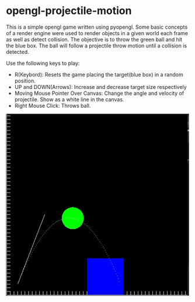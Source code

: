 # opengl-projectile-motion

This is a simple opengl game written using pyopengl. 
Some basic concepts of a render engine were used to render objects in a given world each frame as well as detect collision.
The objective is to throw the green ball and hit the blue box. The ball will follow a projectile throw motion until a collision is detected. 

Use the following keys to play:

- R(Keybord): Resets the game placing the target(blue box) in a random position.
- UP and DOWN(Arrows): Increase and decrease target size respectively
- Moving Mouse Pointer Over Canvas: Change the angle and velocity of projectile. Show as a white line in the canvas. 
- Right Mouse Click: Throws ball. 

![Sample](https://github.com/samssouza/opengl-projectile-motion/blob/master/execution-sample.jpg?raw=true)

